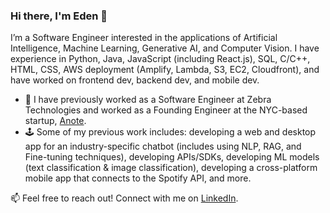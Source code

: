 ### Hi there, I'm Eden 👋

I’m a Software Engineer interested in the applications of Artificial Intelligence, Machine Learning, Generative AI, and Computer Vision. I have experience in Python, Java, JavaScript (including React.js), SQL, C/C++, HTML, CSS, AWS deployment (Amplify, Lambda, S3, EC2, Cloudfront), and have worked on frontend dev, backend dev, and mobile dev.

- 💼 I have previously worked as a Software Engineer at Zebra Technologies and worked as a Founding Engineer at the NYC-based startup, [Anote](https://anote.ai).
- 🕹️ Some of my previous work includes: developing a web and desktop app for an industry-specific chatbot (includes using NLP, RAG, and Fine-tuning techniques), developing APIs/SDKs, developing ML models (text classification & image classification), developing a cross-platform mobile app that connects to the Spotify API, and more.

📫 Feel free to reach out! Connect with me on [LinkedIn](https://linkedin.com/in/eden-chung).


<!--
**eden-chung/eden-chung** is a ✨ _special_ ✨ repository because its `README.md` (this file) appears on your GitHub profile.

Here are some ideas to get you started:

- 🔭 I’m currently working on ...
- 🌱 I’m currently learning ...
- 👯 I’m looking to collaborate on ...
- 🤔 I’m looking for help with ...
- 💬 Ask me about ...
- 📫 How to reach me: ...
- 😄 Pronouns: ...
- ⚡ Fun fact: ...
-->
